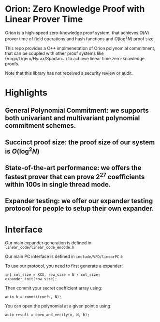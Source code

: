 # Orion: Zero Knowledge Proof with Linear Prover Time

Orion is a high-speed zero-knowledge proof system, that achieves $O(N)$ prover time of field operations and hash functions and $O(\log^2 N)$ proof size.

This repo provides a C++ implmenetation of Orion polynomial commitment, that can be coupled with other proof systems like (Virgo/Ligero/Hyrax/Spartan...) to achieve linear time zero-knowledge proofs. 

Note that this library has not received a security review or audit.

# Highlights

## General Polynomial Commitment: we supports both univariant and multivariant polynomial commitment schemes. 
## Succinct proof size: the proof size of our system is $O(\log^2 N)$
## State-of-the-art performance: we offers the fastest prover that can prove $2^{27}$ coefficients within $100$s in single thread mode.
## Expander testing: we offer our expander testing protocol for people to setup their own expander.

# Interface

Our main expander generation is defined in ```linear_code/linear_code_encode.h```

Our main PC interface is defined in ```include/VPD/linearPC.h```

To use our protocol, you need to first generate a expander:

```
int col_size = XXX, row_size = N / col_size;
expander_init(row_size);
```

Then commit your secret coefficient array using:

```
auto h = commit(coefs, N);
```

You can open the polynomial at a given point x using:
```
auto result = open_and_verify(x, N, h);
```


